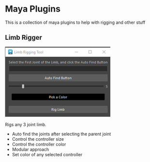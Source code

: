 # Maya Plugins

This is a collection of maya plugins to help with rigging and other stuff

## Limb Rigger

<img src = "assets/LimbRiggingToolCapture.PNG">

Rigs any 3 joint limb.
* Auto find the joints after selecting the parent joint
* Control the controller size
* Control the controller color
* Modular approach
* Set color of any selected controller